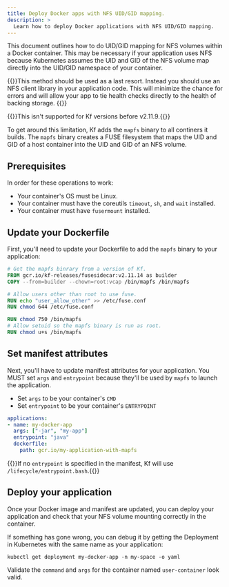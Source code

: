 ```yaml
---
title: Deploy Docker apps with NFS UID/GID mapping.
description: >
  Learn how to deploy Docker applications with NFS UID/GID mapping.
---
```


This document outlines how to do UID/GID mapping for NFS volumes within a Docker container.
This may be necessary if your application uses NFS because Kubernetes assumes the UID and GID of
the NFS volume map directly into the UID/GID namespace of your container.

{{<warning>}}This method should be used as a last resort. Instead you should use an NFS client library
in your application code. This will minimize the chance for errors and will allow your app to tie
health checks directly to the health of backing storage.
{{</warning>}}

{{<note>}}This isn't supported for Kf versions before v2.11.9.{{</note>}}


To get around this limitation, Kf adds the `mapfs` binary to all continers it builds. The `mapfs`
binary creates a FUSE filesystem that maps the UID and GID of a host container into the UID and GID
of an NFS volume.

## Prerequisites

In order for these operations to work:

* Your container's OS must be Linux.
* Your container must have the coreutils `timeout`, `sh`, and `wait` installed.
* Your container must have `fusermount` installed.

## Update your Dockerfile

First, you'll need to update your Dockerfile to add the `mapfs` binary to your application:

```dockerfile
# Get the mapfs binrary from a version of Kf.
FROM gcr.io/kf-releases/fusesidecar:v2.11.14 as builder
COPY --from=builder --chown=root:vcap /bin/mapfs /bin/mapfs

# Allow users other than root to use fuse.
RUN echo "user_allow_other" >> /etc/fuse.conf
RUN chmod 644 /etc/fuse.conf

RUN chmod 750 /bin/mapfs
# Allow setuid so the mapfs binary is run as root.
RUN chmod u+s /bin/mapfs
```

## Set manifest attributes

Next, you'll have to update manifest attributes for your application.
You MUST set `args` and `entrypoint` because they'll be used by `mapfs` to launch the application.

* Set `args` to be your container's `CMD`
* Set `entrypoint` to be your container's `ENTRYPOINT`

```yaml
applications:
- name: my-docker-app
  args: ["-jar", "my-app"]
  entrypoint: "java"
  dockerfile:
    path: gcr.io/my-application-with-mapfs
```

{{<note>}}If no `entrypoint` is specified in the manifest, Kf will use `/lifecycle/entrypoint.bash`.{{</note>}}

## Deploy your application

Once your Docker image and manifest are updated, you can deploy your application and check that your NFS volume mounting correctly in the
container.

If something has gone wrong, you can debug it by getting the Deployment in Kubernetes with the same name as your application:

```
kubectl get deployment my-docker-app -n my-space -o yaml
```

Validate the `command` and `args` for the container named `user-container` look valid.